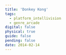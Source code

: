 ```yaml
---
title: 'Donkey Kong'
tags:
  - platform_intellivision
  - genre_arcade
digital: false
physical: true
guide: false
pending: false
date: 2014-02-14
---
```

